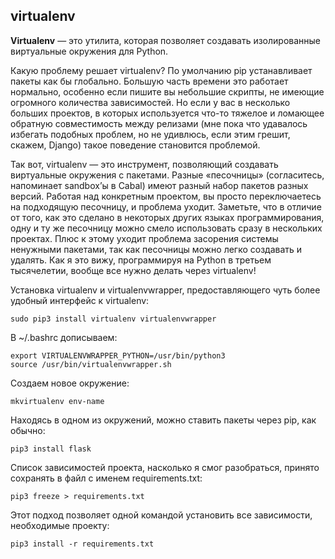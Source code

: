 ## virtualenv

 **Virtualenv** — это утилита, которая позволяет создавать изолированные виртуальные окружения для Python.
 
 Какую проблему решает virtualenv? По умолчанию pip устанавливает пакеты как бы глобально. Большую часть времени это работает нормально, особенно если пишите вы небольшие скрипты, не имеющие огромного количества зависимостей. Но если у вас в несколько больших проектов, в которых используется что-то тяжелое и ломающее обратную совместимость между релизами (мне пока что удавалось избегать подобных проблем, но не удивлюсь, если этим грешит, скажем, Django) такое поведение становится проблемой.

Так вот, virtualenv — это инструмент, позволяющий создавать виртуальные окружения с пакетами. Разные «песочницы» (согласитесь, напоминает sandbox’ы в Cabal) имеют разный набор пакетов разных версий. Работая над конкретным проектом, вы просто переключаетесь на подходящую песочницу, и проблема уходит. Заметьте, что в отличие от того, как это сделано в некоторых других языках программирования, одну и ту же песочницу можно смело использовать сразу в нескольких проектах. Плюс к этому уходит проблема засорения системы ненужными пакетами, так как песочницы можно легко создавать и удалять. Как я это вижу, программируя на Python в третьем тысячелетии, вообще все нужно делать через virtualenv!
 
Установка virtualenv и virtualenvwrapper, предоставляющего чуть более удобный интерфейс к virtualenv:

```
sudo pip3 install virtualenv virtualenvwrapper
```

В ~/.bashrc дописываем:

```
export VIRTUALENVWRAPPER_PYTHON=/usr/bin/python3
source /usr/bin/virtualenvwrapper.sh
```

Создаем новое окружение:

```
mkvirtualenv env-name
```

Находясь в одном из окружений, можно ставить пакеты через pip, как обычно:

```
pip3 install flask

```

Список зависимостей проекта, насколько я смог разобраться, принято сохранять в файл с именем requirements.txt:

```
pip3 freeze > requirements.txt
```

Этот подход позволяет одной командой установить все зависимости, необходимые проекту:

```
pip3 install -r requirements.txt
```
